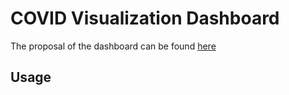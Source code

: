 # COVID Visualization Dashboard

The proposal of the dashboard can be found [here](https://github.com/lennonay/covid_viz_ind/blob/main/reports/proposal.md)

## Usage


##